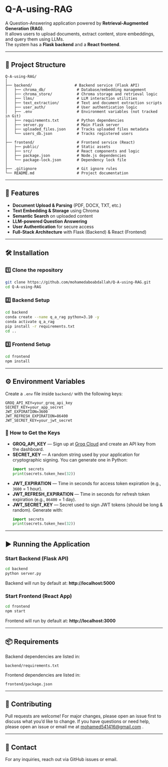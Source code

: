 # Q-A-using-RAG

A Question-Answering application powered by **Retrieval-Augmented Generation (RAG)**.  
It allows users to upload documents, extract content, store embeddings, and query them using LLMs.  
The system has a **Flask backend** and a **React frontend**.

---

## 📂 Project Structure

```plaintext
Q-A-using-RAG/
│
├── backend/                   # Backend service (Flask API)
│   ├── chroma_db/              # Database/embedding management
│   ├── chroma_store/           # Chroma storage and retrieval logic
│   ├── llms/                   # LLM interaction utilities
│   ├── text_extraction/        # Text and document extraction scripts
│   ├── user_auth/              # User authentication logic
│   ├── .env                    # Environment variables (not tracked in Git)
│   ├── requirements.txt        # Python dependencies
│   ├── server.py               # Main Flask server
│   ├── uploaded_files.json     # Tracks uploaded files metadata
│   └── users_db.json           # Tracks registered users
│
├── frontend/                   # Frontend service (React)
│   ├── public/                 # Static assets
│   ├── src/                    # React components and logic
│   ├── package.json            # Node.js dependencies
│   └── package-lock.json       # Dependency lock file
│
├── .gitignore                  # Git ignore rules
└── README.md                   # Project documentation
```

---

## 🚀 Features

- **Document Upload & Parsing** (PDF, DOCX, TXT, etc.)
- **Text Embedding & Storage** using Chroma
- **Semantic Search** on uploaded content
- **LLM-powered Question Answering**
- **User Authentication** for secure access
- **Full-Stack Architecture** with Flask (Backend) & React (Frontend)

---

## 🛠️ Installation

### 1️⃣ Clone the repository
```bash
git clone https://github.com/mohamedaboabdallah/Q-A-using-RAG.git
cd Q-A-using-RAG
```

### 2️⃣ Backend Setup
```bash
cd backend
conda create --name q_a_rag python=3.10 -y
conda activate q_a_rag
pip install -r requirements.txt
cd ..
```

### 3️⃣ Frontend Setup
```bash
cd frontend
npm install
```

---

## ⚙️ Environment Variables

Create a `.env` file inside `backend/` with the following keys:

```env
GROQ_API_KEY=your_groq_api_key
SECRET_KEY=your_app_secret
JWT_EXPIRATION=3600
JWT_REFRESH_EXPIRATION=86400
JWT_SECRET_KEY=your_jwt_secret
```

### 🔑 How to Get the Keys

- **GROQ_API_KEY** — Sign up at [Groq Cloud](https://console.groq.com/) and create an API key from the dashboard.  
- **SECRET_KEY** — A random string used by your application for cryptographic signing. You can generate one in Python:
  ```python
  import secrets
  print(secrets.token_hex(32))
  ```
- **JWT_EXPIRATION** — Time in seconds for access token expiration (e.g., `3600` = 1 hour).  
- **JWT_REFRESH_EXPIRATION** — Time in seconds for refresh token expiration (e.g., `86400` = 1 day).  
- **JWT_SECRET_KEY** — Secret used to sign JWT tokens (should be long & random). Generate with:
  ```python
  import secrets
  print(secrets.token_hex(32))
  ```

---

## ▶️ Running the Application

### Start Backend (Flask API)
```bash
cd backend
python server.py
```
Backend will run by default at: **http://localhost:5000**

### Start Frontend (React App)
```bash
cd frontend
npm start
```
Frontend will run by default at: **http://localhost:3000**

---

## 📦 Requirements

Backend dependencies are listed in:
```
backend/requirements.txt
```
Frontend dependencies are listed in:
```
frontend/package.json
```

---
## 🤝 Contributing
Pull requests are welcome!
For major changes, please open an issue first to discuss what you’d like to change.
If you have questions or need help, please open an issue or email me at mohamed541416@gmail.com .

---

## 📧 Contact

For any inquiries, reach out via GitHub issues or email.
